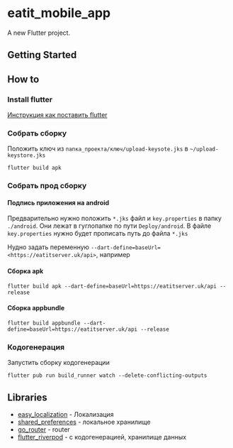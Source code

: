 # eatit_mobile_app

A new Flutter project.

## Getting Started

## How to

### Install flutter

[Инструкция как поставить flutter](https://docs.flutter.dev/get-started/install)

### Собрать сборку

Положить ключ из `папка_проекта/ключ/upload-keysote.jks` в `~/upload-keystore.jks`

~~~shell
flutter build apk
~~~

### Собрать прод сборку

#### Подпись приложения на android

Предварительно нужно положить `*.jks` файл и `key.properties` в папку `./android`. Они лежат в гуглопапке по пути `Deploy/android`. В файле `key.properties` нужно будет прописать путь до файла `*.jks`

Нудно задать переменную `--dart-define=baseUrl=<https://eatitserver.uk/api>`, например

#### Сборка apk

~~~shell
flutter build apk --dart-define=baseUrl=https://eatitserver.uk/api --release
~~~

#### Сборка appbundle

~~~shell
flutter build appbundle --dart-define=baseUrl=https://eatitserver.uk/api --release
~~~

### Кодогенерация

Запустить сборку кодогенерации

~~~shell
flutter pub run build_runner watch --delete-conflicting-outputs
~~~

## Libraries

* [easy_localization](https://pub.dev/packages/easy_localization) - Локализация
* [shared_preferences](https://pub.dev/packages/shared_preferences) - локальное хранилище
* [go_router](#) - router
* [flutter_riverpod](https://pub.dev/packages/flutter_riverpod) - с кодогенерацией, хранилище данных
